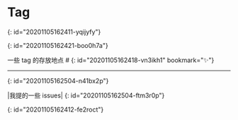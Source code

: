 # Tag
{: id="20201105162411-yqijyfy"}

{: id="20201105162421-boo0h7a"}

一些 tag 的存放地点 #
{: id="20201105162418-vn3ikh1" bookmark="✨"}

---

{: id="20201105162504-n41bx2p"}

|我提的一些 issues|
{: id="20201105162504-ftm3r0p"}

{: id="20201105162412-fe2roct"}
